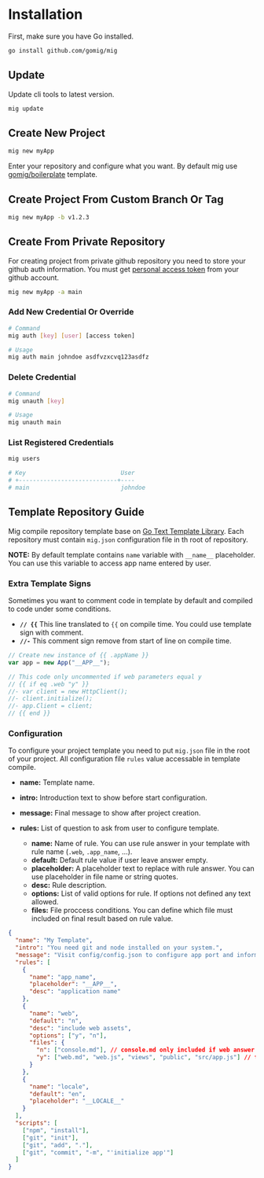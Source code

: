 # Installation

First, make sure you have Go installed.

```bash
go install github.com/gomig/mig
```

## Update

Update cli tools to latest version.

```bash
mig update
```

## Create New Project

```bash
mig new myApp
```

Enter your repository and configure what you want. By default mig use [gomig/boilerplate](https://github.com/gomig/boilerplate) template.

## Create Project From Custom Branch Or Tag

```bash
mig new myApp -b v1.2.3
```

## Create From Private Repository

For creating project from private github repository you need to store your github auth information. You must get [personal access token](https://github.com/settings/tokens) from your github account.

```bash
mig new myApp -a main
```

### Add New Credential Or Override

```bash
# Command
mig auth [key] [user] [access token]

# Usage
mig auth main johndoe asdfvzxcvq123asdfz
```

### Delete Credential

```bash
# Command
mig unauth [key]

# Usage
mig unauth main
```

### List Registered Credentials

```bash
mig users

# Key                           User
# +----------------------------+----
# main                          johndoe
```

## Template Repository Guide

Mig compile repository template base on [Go Text Template Library](https://pkg.go.dev/text/template). Each repository must contain `mig.json` configuration file in th root of repository.

**NOTE:** By default template contains `name` variable with `__name__` placeholder. You can use this variable to access app name entered by user.

### Extra Template Signs

Sometimes you want to comment code in template by default and compiled to code under some conditions.

- **`// {{`** This line translated to `{{` on compile time. You could use template sign with comment.
- **`//-`** This comment sign remove from start of line on compile time.

```js
// Create new instance of {{ .appName }}
var app = new App("__APP__");

// This code only uncommented if web parameters equal y
// {{ if eq .web "y" }}
//- var client = new HttpClient();
//- client.initialize();
//- app.Client = client;
// {{ end }}
```

### Configuration

To configure your project template you need to put `mig.json` file in the root of your project. All configuration file `rules` value accessable in template compile.

- **name:** Template name.
- **intro:** Introduction text to show before start configuration.
- **message:** Final message to show after project creation.
- **rules:** List of question to ask from user to configure template.

  - **name:** Name of rule. You can use rule answer in your template with rule name (`.web`, `.app_name`, ...).
  - **default:** Default rule value if user leave answer empty.
  - **placeholder:** A placeholder text to replace with rule answer. You can use placeholder in file name or string quotes.
  - **desc:** Rule description.
  - **options:** List of valid options for rule. If options not defined any text allowed.
  - **files:** File proccess conditions. You can define which file must included on final result based on rule value.

```json
{
  "name": "My Template",
  "intro": "You need git and node installed on your system.",
  "message": "Visit config/config.json to configure app port and information",
  "rules": [
    {
      "name": "app_name",
      "placeholder": "__APP__",
      "desc": "application name"
    },
    {
      "name": "web",
      "default": "n",
      "desc": "include web assets",
      "options": ["y", "n"],
      "files": {
        "n": ["console.md"], // console.md only included if web answer was n
        "y": ["web.md", "web.js", "views", "public", "src/app.js"] // this files and directory not listed if answer was n
      }
    },
    {
      "name": "locale",
      "default": "en",
      "placeholder": "__LOCALE__"
    }
  ],
  "scripts": [
    ["npm", "install"],
    ["git", "init"],
    ["git", "add", "."],
    ["git", "commit", "-m", "'initialize app'"]
  ]
}
```

